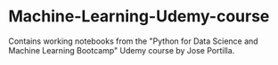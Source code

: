 # Machine-Learning-Udemy-course


Contains working notebooks from the "Python for Data Science and Machine Learning Bootcamp" Udemy course by Jose Portilla.
